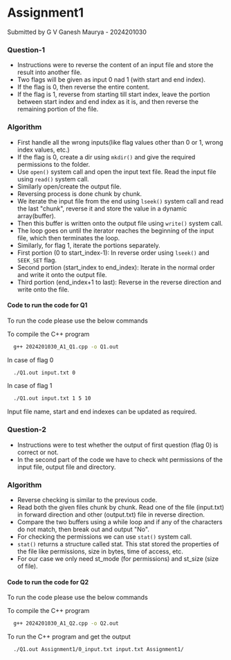 # Assignment1

Submitted by G V Ganesh Maurya - 2024201030

### Question-1

- Instructions were to reverse the content of an input file and store the result into another file.
- Two flags will be given as input 0 nad 1 (with start and end index).
- If the flag is 0, then reverse the entire content.
- If the flag is 1, reverse from starting till start index, leave the portion between start index and end index as it is, and then reverse the remaining portion of the file.

### Algorithm
- First handle all the wrong inputs(like flag values other than 0 or 1, wrong index values, etc.)
- If the flag is 0, create a dir using ```mkdir()``` and give the required permissions to the folder.
- Use ```open()``` system call and open the input text file. Read the input file using ```read()``` system call.
- Similarly open/create the output file.
- Reversing process is done chunk by chunk.
- We iterate the input file from the end using ```lseek()``` system call and read the last "chunk", reverse it and store the value in a dynamic array(buffer).
- Then this buffer is written onto the output file using ```write()``` system call.
- The loop goes on until the iterator reaches the beginning of the input file, which then terminates the loop.
- Similarly, for flag 1, iterate the portions separately.
- First portion (0 to start_index-1): In reverse order using ```lseek()``` and ```SEEK_SET``` flag.
- Second portion (start_index to end_index): Iterate in the normal order and write it onto the output file.
- Third portion (end_index+1 to last): Reverse in the reverse direction and write onto the file.


#### Code to run the code for Q1

To run the code please use the below commands

To compile the C++ program
```bash
  g++ 2024201030_A1_Q1.cpp -o Q1.out
```
In case of flag 0
```bash
  ./Q1.out input.txt 0
```

In case of flag 1
```bash
  ./Q1.out input.txt 1 5 10
```
Input file name, start and end indexes can be updated as required.

### Question-2

- Instructions were to test whether the output of first question (flag 0) is correct or not.
- In the second part of the code we have to check wht permissions of the input file, output file and directory.

### Algorithm
- Reverse checking is similar to the previous code.
- Read both the given files chunk by chunk. Read one of the file (input.txt) in forward direction and other (output.txt) file in reverse direction.
- Compare the two buffers using a while loop and if any of the characters do not match, then break out and output "No".
- For checking the permissions we can use ```stat()``` system call. 
- ```stat()``` returns a structure called stat. This stat stored the properties of the file like permissions, size in bytes, time of access, etc.
- For our case we only need st_mode (for permissions) and st_size (size of file).


#### Code to run the code for Q2

To run the code please use the below commands

To compile the C++ program
```bash
  g++ 2024201030_A1_Q2.cpp -o Q2.out
```
To run the C++ program and get the output
```bash
  ./Q1.out Assignment1/0_input.txt input.txt Assignment1/
```
